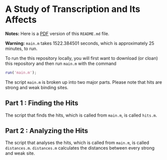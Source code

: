 # A Study of Transcription and Its Affects

**Notes:** Here is a [PDF](https://github.com/JohnLetey/A-Study-of-Transcription-and-Its-Affects/blob/master/README.pdf) version of this `README.md` file.

**Warning:** `main.m` takes 1522.384501 seconds, which is approximately 25 minutes, to run.

To run the this repository locally, you will first want to download (or cloan) this repository and then run `main.m` with the command

```matlab
run('main.m');
```

The script `main.m` is broken up into two major parts. Please note that hits are strong and weak binding sites.

## Part 1 : Finding the Hits
The script that finds the hits, which is called from `main.m`, is called `hits.m`.  

## Part 2 : Analyzing the Hits
The script that analyses the hits, which is called from `main.m`, is called `distances.m`. `distances.m` calculates the distances between every strong and weak site.
